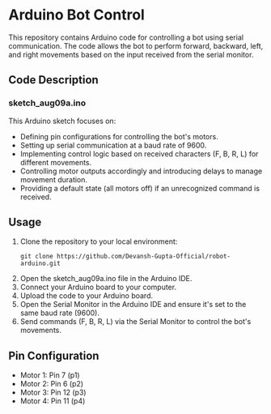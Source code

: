 # Arduino Bot Control
This repository contains Arduino code for controlling a bot using serial communication. The code allows the bot to perform forward, backward, left, and right movements based on the input received from the serial monitor.

## Code Description
### sketch_aug09a.ino

This Arduino sketch focuses on:

- Defining pin configurations for controlling the bot's motors.
- Setting up serial communication at a baud rate of 9600.
- Implementing control logic based on received characters (F, B, R, L) for different movements.
- Controlling motor outputs accordingly and introducing delays to manage movement duration.
- Providing a default state (all motors off) if an unrecognized command is received.

## Usage
1. Clone the repository to your local environment:
   ```
   git clone https://github.com/Devansh-Gupta-Official/robot-arduino.git
   ```
2. Open the sketch_aug09a.ino file in the Arduino IDE.
3. Connect your Arduino board to your computer.
4. Upload the code to your Arduino board.
5. Open the Serial Monitor in the Arduino IDE and ensure it's set to the same baud rate (9600).
6. Send commands (F, B, R, L) via the Serial Monitor to control the bot's movements.

## Pin Configuration
- Motor 1: Pin 7 (p1)
- Motor 2: Pin 6 (p2)
- Motor 3: Pin 12 (p3)
- Motor 4: Pin 11 (p4)
